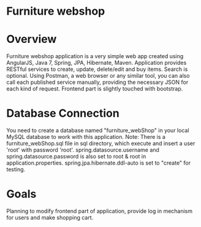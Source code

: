 # Furniture webshop

# Overview

Furniture webshop application is a very simple web app created using AngularJS, Java 7, Spring, JPA, Hibernate, Maven.
Application provides RESTful services to create, update, delete/edit and buy items. Search is optional. Using Postman, a web 
browser or any similar tool, you can also call each published service manually, providing the necessary JSON for each kind of request.
Frontend part is slightly touched with bootstrap.

# Database Connection
You need to create a database named "furniture_webShop" in your local MySQL database to work with this application.
Note: There is a furniture_webShop.sql file in sql directory, which execute and insert a user 'root' with password 'root'.
spring.datasource.username and spring.datasource.password is also set to root & root in application.properties.
spring.jpa.hibernate.ddl-auto is set to "create" for testing.

# Goals
Planning to modify frontend part of application, provide log in mechanism for users and make shopping cart.
